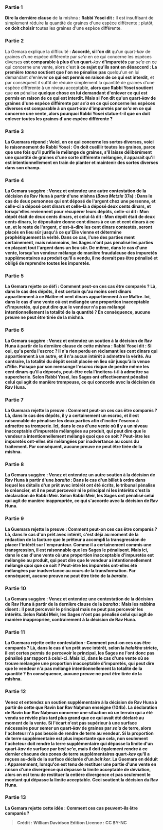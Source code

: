 
### Partie 1
<b>Dire la dernière clause</b> de la mishna : <b>Rabbi Yosei dit :</b> Il est insuffisant de simplement réduire la quantité de graines d'une espèce différente ; plutôt, <b>on doit choisir</b> toutes les graines d'une espèce différente.

### Partie 2
La Gemara explique la difficulté : <b>Accordé, si l'on dit</b> qu'un quart-<i>kav</i> de graines d'une espèce différente par <i>se'a</i> en ce qui concerne les espèces diverses <b>est comparable à plus d'un quart-</b><i>kav</i> <b>d'impuretés</b> par <i>se'a</i> en ce qui concerne une vente, alors c'est <b>à ce sujet qu'ils sont en désaccord : La première <i>tanna</i> soutient que l'on ne pénalise pas</b> quelqu'un en lui demandant d'enlever <b>ce qui est permis en raison de ce qui est interdit,</b> et par conséquent il suffit de réduire simplement la quantité de graines d'une espèce différente à un niveau acceptable, <b>alors que Rabbi Yosei soutient</b> que <b>on</b> pénalise <b>quelque chose en lui demandant d'enlever ce qui est permis en raison de ce qui est interdit. <b>Mais si l'on dit</b> qu'un quart-<i>kav</i> de graines d'une espèce différente par <i>se'a</i> en ce qui concerne les espèces diverses <b>est comparable à un quart-</b><i>kav</i> d'impuretés par <i>se'a</i> en ce qui concerne une vente, alors <b>pourquoi</b> Rabbi Yosei statue-t-il que <b>on doit enlever</b> toutes les graines d'une espèce différente ?

### Partie 3
La Guemara répond : <b>Voici,</b> en ce qui concerne les sortes diverses, <b>voici le raisonnement de Rabbi Yosei :</b> On doit cueillir toutes les graines, <b>parce que</b> une fois qu'il purifie le mélange de graines, s'il laisse délibérément une quantité de graines d'une sorte différente mélangée, <b>il apparaît qu'il est</b> intentionnellement en train de planter et <b>maintenir des sortes diverses</b> dans son champ.

### Partie 4
La Gemara suggère : <b>Venez</b> et <b>entendez</b> une autre contestation de la décision de Rav Huna à partir d'une mishna (<i>Bava Metzia</i> 37a) : Dans le cas de <b>deux</b> personnes <b>qui ont déposé</b> de l'argent <b>chez une</b> personne, et <b>celle-ci</b> a déposé <b>cent dinars et celle-là</b> a déposé <b>deux cents</b> dinars, et lorsqu'elles reviennent pour récupérer leurs dépôts, <b>celle-ci</b> <b>dit : Mon</b> dépôt était de <b>deux cents</b> dinars, <b>et celui-là</b> <b>dit : Mon</b> dépôt était de <b>deux cents</b> dinars, le dépositaire <b>donne cent dinars à ce</b> un <b>et cent dinars à ce</b> un, <b>et le reste</b> de l'argent, c'est-à-dire les cent dinars contestés, <b>seront placés</b> en lieu sûr <b>jusqu'à ce qu'Elie vienne</b> et détermine prophétiquement la vérité. Dans ce cas, l'une des parties ment certainement, mais néanmoins, les Sages n'ont pas pénalisé les parties en plaçant tout l'argent dans un lieu sûr. De même, dans le cas d'une vente, lorsqu'un vendeur mélange de manière frauduleuse des impuretés supplémentaires au produit qu'il a vendu, il ne devrait pas être pénalisé et obligé de reprendre toutes les impuretés.

### Partie 5
La Gemara rejette ce défi : <b>Comment peut-on</b> ces cas <b>être comparés ? Là,</b> dans le cas des dépôts, <b>il est certain</b> qu'au moins <b>cent dinars</b> appartiennent <b>à</b> ce <b>Maître et cent dinars</b> appartiennent <b>à</b> ce <b>Maître. Ici,</b> dans le cas d'une vente où est mélangée une proportion inacceptable d'impuretés, <b>qui peut dire que</b> le vendeur <b>n'a pas mélangé intentionnellement la totalité</b> de la quantité ? En conséquence, aucune preuve ne peut être tirée de la mishna.

### Partie 6
La Gemara suggère : <b>Venez</b> et <b>entendez</b> un soutien à la décision de Rav Huna <b>à partir de la dernière clause</b> de cette mishna : <b>Rabbi Yosei dit : Si oui, qu'a perdu l'escroc ?</b> Il n'a rien perdu en réclamant les cent dinars qui appartiennent à un autre, et il n'a aucun intérêt à admettre la vérité. <b>Au contraire, la totalité</b> du dépôt <b>serait placée</b> en lieu sûr <b>jusqu'à la venue d'Elie.</b> Puisque par son mensonge l'escroc risque de perdre même les cent dinars qu'il a déposés, peut-être cela l'incitera-t-il à admettre sa supercherie. Selon Rabbi Yosei, les Sages ont effectivement pénalisé celui qui agit de manière trompeuse, ce qui concorde avec la décision de Rav Huna.

### Partie 7
La Guemara rejette la preuve : <b>Comment peut-on</b> ces cas <b>être comparés ? Là,</b> dans le cas des dépôts, <b>il y a certainement un escroc,</b> et il est raisonnable de pénaliser les deux parties afin d'inciter l'escroc à admettre sa tromperie. <b>Ici,</b> dans le cas d'une vente où il y a un niveau inacceptable d'impuretés mélangées au produit, <b>qui peut dire que</b> le vendeur a intentionnellement <b>mélangé</b> quoi que ce soit ? Peut-être les impuretés ont-elles été mélangées par inadvertance au cours du traitement. Par conséquent, aucune preuve ne peut être tirée de la mishna.

### Partie 8
La Gemara suggère : <b>Venez</b> et <b>entendez</b> un autre soutien à la décision de Rav Huna à partir d'une <i>baraita</i> : Dans le cas d'un <b>billet à ordre dans lequel</b> les détails d'un prêt avec <b>intérêt</b> ont été écrits, le tribunal <b>pénalise</b> le créancier, <b>et il ne peut percevoir ni le principal ni les intérêts</b> c'est <b>la déclaration de Rabbi Meir. </b> Selon Rabbi Meir, les Sages ont pénalisé celui qui agit de manière inappropriée, ce qui s'accorde avec la décision de Rav Huna.

### Partie 9
La Guemara rejette la preuve : <b>Comment peut-on</b> ces cas <b>être comparés ? Là,</b> dans le cas d'un prêt avec intérêt, c'est déjà <b>au moment de la rédaction</b> de la facture que le prêteur <b>a accompli la transgression</b> de <b>placer</b> l'intérêt sur l'emprunteur. Comme il a certainement commis une transgression, il est raisonnable que les Sages le pénalisent. Mais <b>ici,</b> dans le cas d'une vente où une proportion inacceptable d'impuretés est mélangée au produit, <b>qui peut dire que</b> le vendeur a intentionnellement <b>mélangé</b> quoi que ce soit ? Peut-être les impuretés ont-elles été mélangées par inadvertance au cours de la transformation. Par conséquent, aucune preuve ne peut être tirée de la <i>baraita</i>.

### Partie 10
La Gemara suggère : <b>Venez</b> et <b>entendez</b> une contestation de la décision de Rav Huna <b>à partir de la dernière clause</b> de la <i>baraita</i> : <b>Mais les rabbins disent : Il peut percevoir le principal mais ne peut pas percevoir les intérêts.</b> Selon Rabbi Meir, les Sages n'ont pas pénalisé celui qui agit de manière inappropriée, contrairement à la décision de Rav Huna.

### Partie 11
La Guemara rejette cette contestation : <b>Comment peut-on</b> ces cas <b>être comparés ? Là,</b> dans le cas d'un prêt avec intérêt, selon la <i>halakha</i> stricte, il <b>est certes permis</b> de percevoir le <b>principal,</b> les Sages ne l'ont donc pas pénalisé par rapport à celui-ci. Mais <b>ici,</b> dans le cas d'une vente où se trouve mélangée une proportion inacceptable d'impuretés, <b>qui peut dire que</b> le vendeur <b>n'a pas mélangé intentionnellement la totalité</b> de la quantité ? En conséquence, aucune preuve ne peut être tirée de la mishna.

### Partie 12
<b>Venez</b> et <b>entendez</b> un soutien supplémentaire à la décision de Rav Huna à partir de <b>cette</b> que <b>Ravin bar Rav Naḥman enseigne</b> (104b). La déclaration de Ravin bar Rav Naḥman concerne une situation où un terrain qui a été vendu se révèle plus tard plus grand que ce qui avait été déclaré au moment de la vente. Si l'écart n'est pas supérieur à une surface nécessaire pour semer un quart-<i>kav</i> de graines par <i>se'a</i> de terre, alors l'acheteur n'a pas besoin de rendre de terre au vendeur. Si la proportion de terre supplémentaire est plus importante que cela, <b>non seulement</b> l'acheteur doit <b>rendre la terre supplémentaire</b> qui dépasse la limite d'un quart-<i>kav</i> de surface par <i>beit se'a</i>, <b>mais il doit</b> également <b>rendre à ce dernier chacune des</b> zones de terre supplémentaires <b>quart-</b><i>kav</i> qu'il a reçues au-delà de la surface déclarée d'un <i>beit kor</i>. La Guemara en déduit : <b>Apparemment, lorsqu'on est tenu de restituer</b> une partie d'une vente en raison d'une divergence qui dépasse la limite acceptable de déviation, alors <b>on est tenu de restituer</b> la <b>entière</b> divergence et pas seulement le montant qui dépasse la limite acceptable. Ceci soutient la décision du Rav Huna.

### Partie 13
La Gemara rejette cette idée : <b>Comment</b> ces cas peuvent-ils <b>être comparés ?</b>

>Crédit : William Davidson Edition
>Licence : CC BY-NC